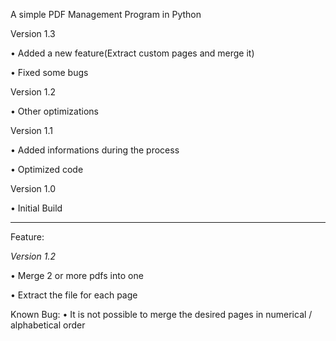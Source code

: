 A simple PDF Management Program in Python

Version 1.3

• Added a new feature(Extract custom pages and merge it)

• Fixed some bugs

Version 1.2

• Other optimizations


Version 1.1

•	Added informations during the process

• Optimized code




Version 1.0

•	Initial Build

--------------------------------------------------------

Feature:

*Version 1.2*

•	Merge 2 or more pdfs into one

•	Extract the file for each page

Known Bug:
 • It is not possible to merge the desired pages in numerical / alphabetical order
